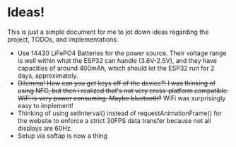 # Ideas!

This is just a simple document for me to jot down ideas regarding the project, TODOs, and implementations.

- Use 14430 LiFePO4 Batteries for the power source. Their voltage range is well within what the ESP32 can handle (3.6V-2.5V), and they have capacities of around 400mAh, which should let the ESP32 run for 2 days, approximately.
- ~~Dilemma! How can you get keys off of the device?! I was thinking of using NFC, but then i realized that's not very cross-platform compatible. WiFi is very power consuming. Maybe bluetooth?~~ WiFi was surprisingly easy to implement!
- Thinking of using setInterval() instead of requestAnimationFrame() for the website to enforce a strict 30FPS data transfer because not all displays are 60Hz.
- Setup via softap is now a thing